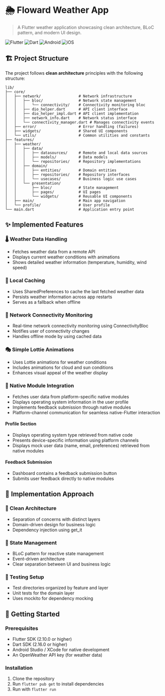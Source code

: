 # 🌦️ Floward Weather App

> A Flutter weather application showcasing clean architecture, BLoC pattern, and modern UI design.

![Flutter](https://img.shields.io/badge/Flutter-02569B?style=for-the-badge&logo=flutter&logoColor=white)
![Dart](https://img.shields.io/badge/Dart-0175C2?style=for-the-badge&logo=dart&logoColor=white)
![Android](https://img.shields.io/badge/Android-3DDC84?style=for-the-badge&logo=android&logoColor=white)
![iOS](https://img.shields.io/badge/iOS-000000?style=for-the-badge&logo=ios&logoColor=white)

## 🏗️ Project Structure

The project follows **clean architecture** principles with the following structure:

```
lib/
├── core/
│   ├── network/                 # Network infrastructure
│   │   ├── bloc/                # Network state management
│   │   │   └── connectivity/    # Connectivity monitoring bloc
│   │   ├── dio_helper.dart      # API client interface
│   │   ├── dio_helper_impl.dart # API client implementation
│   │   ├── network_info.dart    # Network status interface
│   │   └── connectivity_manager.dart # Manages connectivity events
│   ├── error/                   # Error handling (failures)
│   ├── widgets/                 # Shared UI components
│   └── utils/                   # Common utilities and constants
├── features/
│   ├── weather/
│   │   ├── data/
│   │   │   ├── datasources/     # Remote and local data sources
│   │   │   ├── models/          # Data models
│   │   │   └── repositories/    # Repository implementations
│   │   ├── domain/
│   │   │   ├── entities/        # Domain entities
│   │   │   ├── repositories/    # Repository interfaces
│   │   │   └── usecases/        # Business logic use cases
│   │   └── presentation/
│   │       ├── bloc/            # State management
│   │       ├── pages/           # UI pages
│   │       └── widgets/         # Reusable UI components
│   ├── main/                    # Main app navigation
│   └── profile/                 # User profile 
└── main.dart                    # Application entry point
```

## ✨ Implemented Features

### 🌡️ Weather Data Handling
- Fetches weather data from a remote API
- Displays current weather conditions with animations
- Shows detailed weather information (temperature, humidity, wind speed)

### 💾 Local Caching
- Uses SharedPreferences to cache the last fetched weather data
- Persists weather information across app restarts
- Serves as a fallback when offline

### 📶 Network Connectivity Monitoring
- Real-time network connectivity monitoring using ConnectivityBloc
- Notifies user of connectivity changes
- Handles offline mode by using cached data

### 🎭 Simple Lottie Animations
- Uses Lottie animations for weather conditions
- Includes animations for cloud and sun conditions
- Enhances visual appeal of the weather display

### 🔌 Native Module Integration
- Fetches user data from platform-specific native modules
- Displays operating system information in the user profile
- Implements feedback submission through native modules
- Platform-channel communication for seamless native-Flutter interaction

#### Profile Section
- Displays operating system type retrieved from native code
- Presents device-specific information using platform channels
- Displays mock user data (name, email, preferences) retrieved from native modules

#### Feedback Submission
- Dashboard contains a feedback submission button
- Submits user feedback directly to native modules

## 🧠 Implementation Approach

### 🧩 Clean Architecture
- Separation of concerns with distinct layers
- Domain-driven design for business logic
- Dependency injection using get_it

### 🔄 State Management
- BLoC pattern for reactive state management
- Event-driven architecture
- Clear separation between UI and business logic

### 🧪 Testing Setup
- Test directories organized by feature and layer
- Unit tests for the domain layer
- Uses mockito for dependency mocking

## 🚀 Getting Started

### Prerequisites
- Flutter SDK (2.10.0 or higher)
- Dart SDK (2.16.0 or higher)
- Android Studio / XCode for native development
- An OpenWeather API key (for weather data)

### Installation
1. Clone the repository
2. Run `flutter pub get` to install dependencies
3. Run with `flutter run`

